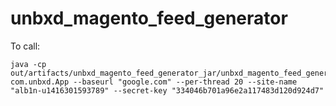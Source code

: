 # unbxd_magento_feed_generator

To call:

```
java -cp out/artifacts/unbxd_magento_feed_generator_jar/unbxd_magento_feed_generator.jar com.unbxd.App --baseurl "google.com" --per-thread 20 --site-name "alb1n-u1416301593789" --secret-key "334046b701a96e2a117483d120d924d7"
```
